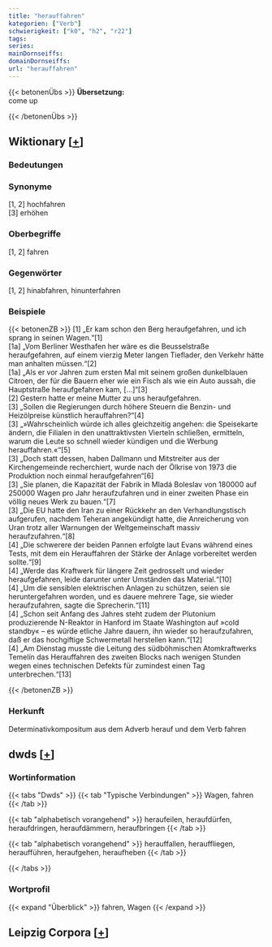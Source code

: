 ```yaml
---
title: "herauffahren"
kategorien: ["Verb"]
schwierigkeit: ["k0", "h2", "r22"]
tags:
series:
mainDornseiffs:
domainDornseiffs:
url: "herauffahren"
---
```


{{< betonenÜbs >}}
**Übersetzung:**  
come  up  
  
{{< /betonenÜbs >}}

## Wiktionary [[+](https://de.wiktionary.org/wiki/herauffahren)]

### Bedeutungen

### Synonyme
[1, 2] hochfahren  
[3] erhöhen  

### Oberbegriffe
[1, 2] fahren  

### Gegenwörter
[1, 2] hinabfahren, hinunterfahren  

### Beispiele
{{< betonenZB >}}
[1] „Er kam schon den Berg heraufgefahren, und ich sprang in seinen Wagen.“[1]  
[1a] „Vom Berliner Westhafen her wäre es die Beusselstraße heraufgefahren, auf einem vierzig Meter langen Tieflader, den Verkehr hätte man anhalten müssen.“[2]  
[1a] „Als er vor Jahren zum ersten Mal mit seinem großen dunkelblauen Citroen, der für die Bauern eher wie ein Fisch als wie ein Auto aussah, die Hauptstraße heraufgefahren kam, […]“[3]  
[2] Gestern hatte er meine Mutter zu uns heraufgefahren.  
[3] „Sollen die Regierungen durch höhere Steuern die Benzin- und Heizölpreise künstlich herauffahren?“[4]  
[3] „»Wahrscheinlich würde ich alles gleichzeitig angehen: die Speisekarte ändern, die Filialen in den unattraktivsten Vierteln schließen, ermitteln, warum die Leute so schnell wieder kündigen und die Werbung herauffahren.«“[5]  
[3] „Doch statt dessen, haben Dallmann und Mitstreiter aus der Kirchengemeinde recherchiert, wurde nach der Ölkrise von 1973 die Produktion noch einmal heraufgefahren“[6]  
[3] „Sie planen, die Kapazität der Fabrik in Mladá Boleslav von 180000 auf 250000 Wagen pro Jahr heraufzufahren und in einer zweiten Phase ein völlig neues Werk zu bauen.“[7]  
[3] „Die EU hatte den Iran zu einer Rückkehr an den Verhandlungstisch aufgerufen, nachdem Teheran angekündigt hatte, die Anreicherung von Uran trotz aller Warnungen der Weltgemeinschaft massiv heraufzufahren.“[8]  
[4] „Die schwerere der beiden Pannen erfolgte laut Evans während eines Tests, mit dem ein Herauffahren der Stärke der Anlage vorbereitet werden sollte.“[9]  
[4] „Werde das Kraftwerk für längere Zeit gedrosselt und wieder heraufgefahren, leide darunter unter Umständen das Material.“[10]  
[4] „Um die sensiblen elektrischen Anlagen zu schützen, seien sie heruntergefahren worden, und es dauere mehrere Tage, sie wieder heraufzufahren, sagte die Sprecherin.“[11]  
[4] „Schon seit Anfang des Jahres steht zudem der Plutonium produzierende N-Reaktor in Hanford im Staate Washington auf »cold standby« – es würde etliche Jahre dauern, ihn wieder so heraufzufahren, daß er das hochgiftige Schwermetall herstellen kann.“[12]  
[4] „Am Dienstag musste die Leitung des südböhmischen Atomkraftwerks Temelín das Herauffahren des zweiten Blocks nach wenigen Stunden wegen eines technischen Defekts für zumindest einen Tag unterbrechen.“[13]  

{{< /betonenZB >}}
### Herkunft
Determinativkompositum aus dem Adverb herauf und dem Verb fahren  



## dwds [[+](https://www.dwds.de/wb/herauffahren)]

### Wortinformation
{{< tabs "Dwds" >}}
{{< tab "Typische Verbindungen" >}}
Wagen, fahren
{{< /tab >}}

{{< tab "alphabetisch vorangehend" >}}
heraufeilen, heraufdürfen, heraufdringen, heraufdämmern, heraufbringen
{{< /tab >}}

{{< tab "alphabetisch vorangehend" >}}
herauffallen, herauffliegen, heraufführen, heraufgehen, heraufheben
{{< /tab >}}

{{< /tabs >}}

### Wortprofil
{{< expand "Überblick" >}} fahren, Wagen {{< /expand >}}

## Leipzig Corpora [[+](https://corpora.uni-leipzig.de/en/res?word=herauffahren&corpusId=deu_newscrawl-public_2018)]

